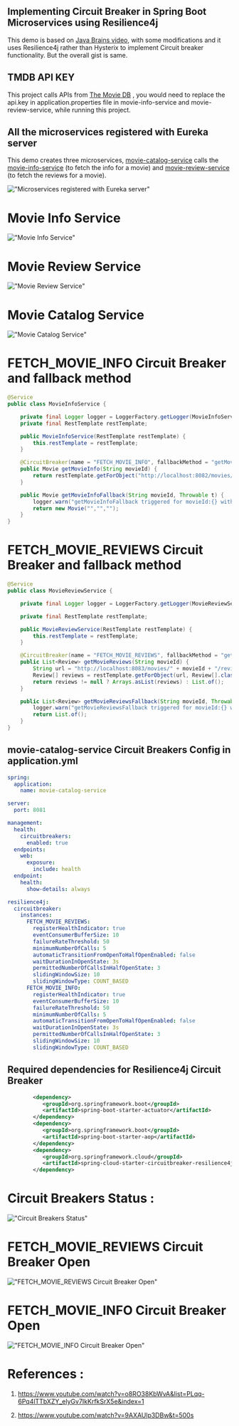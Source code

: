 ## Implementing Circuit Breaker in Spring Boot Microservices using Resilience4j

This demo is based on [Java Brains video](https://www.youtube.com/watch?v=o8RO38KbWvA&list=PLqq-6Pq4lTTbXZY_elyGv7IkKrfkSrX5e), with some modifications and it uses Resilience4j rather than Hysterix to implement Circuit breaker functionality. But the overall gist is same.

## TMDB API KEY
This project calls APIs from [The Movie DB](https://www.themoviedb.org/) , you would need to replace the api.key in application.properties file in movie-info-service and movie-review-service, while running this project.


## All the microservices registered with Eureka server

This demo creates three microservices, [movie-catalog-service](https://github.com/eMahtab/spring-projects/blob/main/spring-boot/circuit-breaker-example/README.md#movie-catalog-service) calls the [movie-info-service](https://github.com/eMahtab/spring-projects/blob/main/spring-boot/circuit-breaker-example/README.md#movie-info-service) (to fetch the info for a movie) and [movie-review-service](https://github.com/eMahtab/spring-projects/blob/main/spring-boot/circuit-breaker-example/README.md#movie-review-service) (to fetch the reviews for a movie).

!["Microservices registered with Eureka server"](images/eureka-server.png?raw=true)


# Movie Info Service

!["Movie Info Service"](images/movie-info-service.png?raw=true)

# Movie Review Service

!["Movie Review Service"](images/movie-review-service.png?raw=true)

# Movie Catalog Service

!["Movie Catalog Service"](images/movie-catalog-service.png?raw=true)


# FETCH_MOVIE_INFO Circuit Breaker and fallback method
```java
@Service
public class MovieInfoService {

    private final Logger logger = LoggerFactory.getLogger(MovieInfoService.class);
    private final RestTemplate restTemplate;

    public MovieInfoService(RestTemplate restTemplate) {
        this.restTemplate = restTemplate;
    }

    @CircuitBreaker(name = "FETCH_MOVIE_INFO", fallbackMethod = "getMovieInfoFallback")
    public Movie getMovieInfo(String movieId) {
        return restTemplate.getForObject("http://localhost:8082/movies/" + movieId, Movie.class);
    }

    public Movie getMovieInfoFallback(String movieId, Throwable t) {
        logger.warn("getMovieInfoFallback triggered for movieId:{} with error:{}", movieId, t.getMessage());
        return new Movie("","","");
    }
}
```
# FETCH_MOVIE_REVIEWS Circuit Breaker and fallback method
```java
@Service
public class MovieReviewService {

    private final Logger logger = LoggerFactory.getLogger(MovieReviewService.class);

    private final RestTemplate restTemplate;

    public MovieReviewService(RestTemplate restTemplate) {
        this.restTemplate = restTemplate;
    }

    @CircuitBreaker(name = "FETCH_MOVIE_REVIEWS", fallbackMethod = "getMovieReviewsFallback")
    public List<Review> getMovieReviews(String movieId) {
        String url = "http://localhost:8083/movies/" + movieId + "/reviews";
        Review[] reviews = restTemplate.getForObject(url, Review[].class);
        return reviews != null ? Arrays.asList(reviews) : List.of();
    }

    public List<Review> getMovieReviewsFallback(String movieId, Throwable t) {
        logger.warn("getMovieReviewsFallback triggered for movieId:{} with error:{}", movieId, t.getMessage());
        return List.of();
    }
}
```

## movie-catalog-service Circuit Breakers Config in application.yml
```yml
spring:
  application:
    name: movie-catalog-service

server:
  port: 8081

management:
  health:
    circuitbreakers:
      enabled: true
  endpoints:
    web:
      exposure:
        include: health
  endpoint:
    health:
      show-details: always

resilience4j:
  circuitbreaker:
    instances:
      FETCH_MOVIE_REVIEWS:
        registerHealthIndicator: true
        eventConsumerBufferSize: 10
        failureRateThreshold: 50
        minimumNumberOfCalls: 5
        automaticTransitionFromOpenToHalfOpenEnabled: false
        waitDurationInOpenState: 3s
        permittedNumberOfCallsInHalfOpenState: 3
        slidingWindowSize: 10
        slidingWindowType: COUNT_BASED
      FETCH_MOVIE_INFO:
        registerHealthIndicator: true
        eventConsumerBufferSize: 10
        failureRateThreshold: 50
        minimumNumberOfCalls: 5
        automaticTransitionFromOpenToHalfOpenEnabled: false
        waitDurationInOpenState: 3s
        permittedNumberOfCallsInHalfOpenState: 3
        slidingWindowSize: 10
        slidingWindowType: COUNT_BASED
```

## Required dependencies for Resilience4j Circuit Breaker
```xml
        <dependency>
           <groupId>org.springframework.boot</groupId>
           <artifactId>spring-boot-starter-actuator</artifactId>
        </dependency>
        <dependency>
           <groupId>org.springframework.boot</groupId>
           <artifactId>spring-boot-starter-aop</artifactId>
        </dependency>
        <dependency>
           <groupId>org.springframework.cloud</groupId>
           <artifactId>spring-cloud-starter-circuitbreaker-resilience4j</artifactId>
        </dependency>
```

# Circuit Breakers Status :

!["Circuit Breakers Status"](images/circuit-breakers-status.png?raw=true)

# FETCH_MOVIE_REVIEWS Circuit Breaker Open

!["FETCH_MOVIE_REVIEWS Circuit Breaker Open"](images/movie-reviews-circuit-open.png?raw=true)

# FETCH_MOVIE_INFO Circuit Breaker Open

!["FETCH_MOVIE_INFO Circuit Breaker Open"](images/movie-info-circuit-open.png?raw=true)


# References :

1. https://www.youtube.com/watch?v=o8RO38KbWvA&list=PLqq-6Pq4lTTbXZY_elyGv7IkKrfkSrX5e&index=1

2. https://www.youtube.com/watch?v=9AXAUlp3DBw&t=500s
